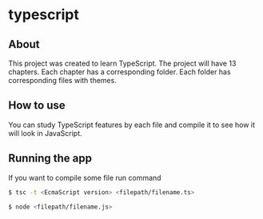 # typescript

## About

This project was created to learn TypeScript.
The project will have 13 chapters. Each chapter has a corresponding folder.
Each folder has corresponding files with themes.

## How to use

You can study TypeScript features by each file and compile it to see how it will look in JavaScript.

## Running the app

If you want to compile some file run command

```bash
$ tsc -t <EcmaScript version> <filepath/filename.ts>

$ node <filepath/filename.js>
```

